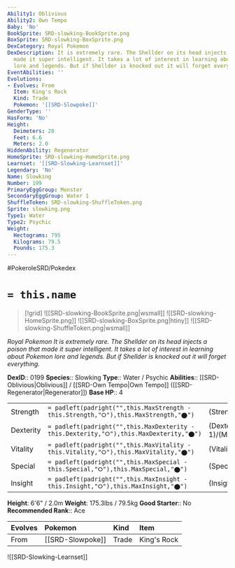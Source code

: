 ```yaml
---
Ability1: Oblivious
Ability2: Own Tempo
Baby: 'No'
BookSprite: SRD-slowking-BookSprite.png
BoxSprite: SRD-slowking-BoxSprite.png
DexCategory: Royal Pokemon
DexDescription: It is extremely rare. The Shellder on its head injects a poison that
  made it super intelligent. It takes a lot of interest in learning about Pokemon
  lore and legends. But if Shellder is knocked out it will forget everything.
EventAbilities: ''
Evolutions:
- Evolves: From
  Item: King's Rock
  Kind: Trade
  Pokemon: '[[SRD-Slowpoke]]'
GenderType: ''
HasForm: 'No'
Height:
  Deimeters: 20
  Feet: 6.6
  Meters: 2.0
HiddenAbility: Regenerator
HomeSprite: SRD-slowking-HomeSprite.png
Learnset: '[[SRD-Slowking-Learnset]]'
Legendary: 'No'
Name: Slowking
Number: 199
PrimaryEggGroup: Monster
SecondaryEggGroup: Water 1
ShuffleToken: SRD-slowking-ShuffleToken.png
Sprite: slowking.png
Type1: Water
Type2: Psychic
Weight:
  Hectograms: 795
  Kilograms: 79.5
  Pounds: 175.3
---
```


#PokeroleSRD/Pokedex

# `= this.name`

> [!grid]
> ![[SRD-slowking-BookSprite.png|wsmall]]
> ![[SRD-slowking-HomeSprite.png]]
> ![[SRD-slowking-BoxSprite.png|htiny]]
> ![[SRD-slowking-ShuffleToken.png|wsmall]]


*Royal Pokemon*
*It is extremely rare. The Shellder on its head injects a poison that made it super intelligent. It takes a lot of interest in learning about Pokemon lore and legends. But if Shellder is knocked out it will forget everything.*

**DexID**:: 0199
**Species**:: Slowking
**Type**:: Water / Psychic
**Abilities**:: [[SRD-Oblivious|Oblivious]] / [[SRD-Own Tempo|Own Tempo]] ([[SRD-Regenerator|Regenerator]])
**Base HP**:: 4

|           |                                                                                        |                                          |
| --------- | -------------------------------------------------------------------------------------- | ---------------------------------------- |
| Strength  | `= padleft(padright("",this.MaxStrength - this.Strength,"⭘"),this.MaxStrength,"⬤")`    | (Strength::2)/(MaxStrength::5)   |
| Dexterity | `= padleft(padright("",this.MaxDexterity - this.Dexterity,"⭘"),this.MaxDexterity,"⬤")` | (Dexterity:: 1)/(MaxDexterity::3) |
| Vitality  | `= padleft(padright("",this.MaxVitality - this.Vitality,"⭘"),this.MaxVitality,"⬤")`    | (Vitality::2)/(MaxVitality::5)   |
| Special   | `= padleft(padright("",this.MaxSpecial - this.Special,"⭘"),this.MaxSpecial,"⬤")`       | (Special::3)/(MaxSpecial::6)     |
| Insight   | `= padleft(padright("",this.MaxInsight - this.Insight,"⭘"),this.MaxInsight,"⬤")`       | (Insight::3)/(MaxInsight::6)     |

**Height**: 6'6" / 2.0m
**Weight**: 175.3lbs / 79.5kg
**Good Starter**:: No
**Recommended Rank**:: Ace

| Evolves   | Pokemon          | Kind   | Item        |
|:----------|:-----------------|:-------|:------------|
| From      | [[SRD-Slowpoke]] | Trade  | King's Rock |

![[SRD-Slowking-Learnset]]